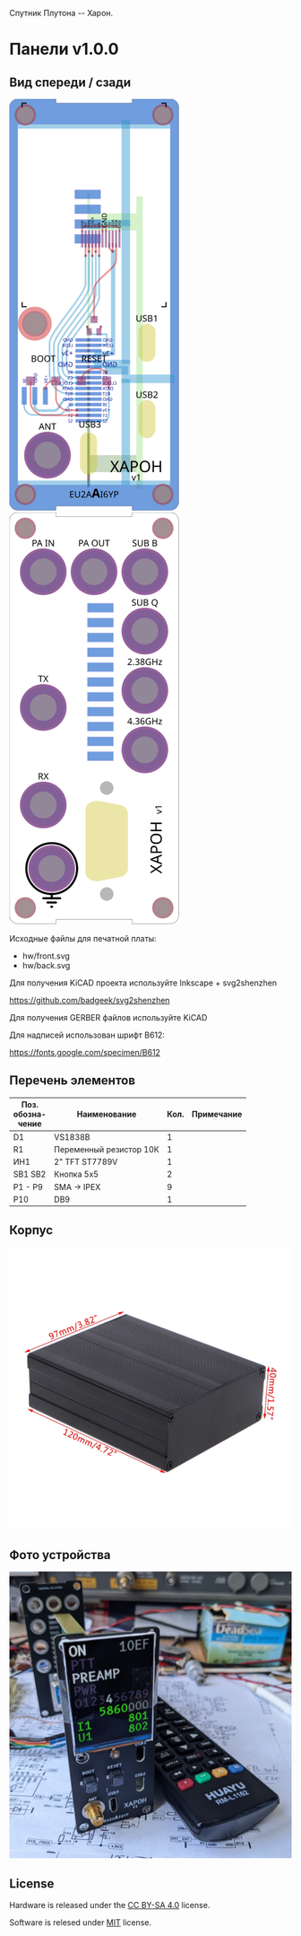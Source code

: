Спутник Плутона -- Харон.

# Панели v1.0.0

## Вид спереди / сзади

<img src="hw/front.svg"></img>
<img src="hw/back.svg"></img>

Исходные файлы для печатной платы:
* hw/front.svg
* hw/back.svg

Для получения KiCAD проекта используйте Inkscape + svg2shenzhen

https://github.com/badgeek/svg2shenzhen

Для получения GERBER файлов используйте KiCAD

Для надписей использован шрифт B612:

https://fonts.google.com/specimen/B612

## Перечень элементов

| Поз.<br> обозна- <br>чение | Наименование | Кол. | Примечание |
|-|-|-|-|
| D1 | VS1838B | 1 | |
| R1 | Переменный резистор 10К | 1 | |
| ИН1 | 2" TFT ST7789V | 1 | |
| SB1 SB2 | Кнопка 5x5 | 2 | |
| Р1 - Р9 | SMA -> IPEX | 9 | |
| Р10 | DB9 | 1 | |

## Корпус

<img src="assets/case4.webp"></img>

## Фото устройства

<img src="assets/photo1.jpg"></img>

## License

Hardware is released under the [CC BY-SA 4.0](https://creativecommons.org/licenses/by-sa/4.0/) license.

Software is relesed under [MIT](LICENSE) license.

